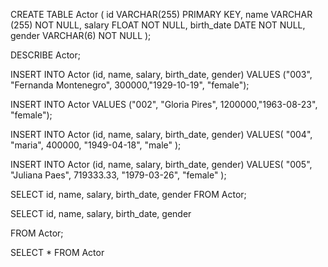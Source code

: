 CREATE TABLE Actor (
    id VARCHAR(255) PRIMARY KEY,
    name VARCHAR (255) NOT NULL,
    salary FLOAT NOT NULL,
    birth_date DATE NOT NULL,
		gender VARCHAR(6) NOT NULL
);

DESCRIBE Actor;

INSERT INTO Actor (id, name, salary, birth_date, gender)
VALUES ("003", "Fernanda Montenegro", 300000,"1929-10-19", "female");

INSERT INTO Actor
VALUES ("002", "Gloria  Pires", 1200000,"1963-08-23", "female");


INSERT INTO Actor (id, name, salary, birth_date, gender)
VALUES(
  "004",
  "maria",
  400000,
  "1949-04-18", 
  "male"
);

INSERT INTO Actor (id, name, salary, birth_date, gender)
VALUES(
  "005", 
  "Juliana Paes",
  719333.33,
  "1979-03-26", 
  "female"
);


SELECT id, name, salary, birth_date, gender
FROM Actor;

SELECT id, name, salary, birth_date, gender

FROM Actor;


SELECT * FROM Actor

